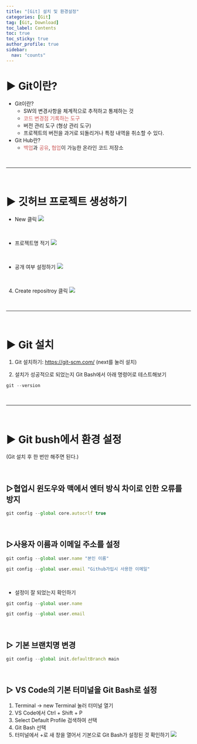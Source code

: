```yaml
---
title: "[Git] 설치 및 환경설정"
categories: [Git]
tag: [Git, Download]
toc_label: Contents
toc: true
toc_sticky: true
author_profile: true
sidebar:
  nav: "counts"
---
```


# ▶ Git이란?

- Git이란?
  - SW의 변경사항을 체계적으로 추적하고 통제하는 것
  - <span style="color:indianred">코드 변경점 기록하는 도구
  - 버전 관리 도구 (형상 관리 도구)
  - 프로젝트의 버전을 과거로 되돌리거나 특정 내역을 취소할 수 있다.
    <br>
- Git Hub란?
  - <span style="color:indianred">백업</span>과 <span style="color:indianred">공유</span>, <span style="color:indianred">협업</span>이 가능한 온라인 코드 저장소

<br>

---

<br>

# ▶ 깃허브 프로젝트 생성하기

- New 클릭
  ![](https://velog.velcdn.com/images/sieunpark/post/64bbb490-2884-4da1-8fd9-eca1bc0a6519/image.png)

<br>

- 프로젝트명 적기
  ![](https://velog.velcdn.com/images/sieunpark/post/9a77633d-4fee-45a7-8669-7e30c9b10515/image.png)

<br>

- 공개 여부 설정하기
  ![](https://velog.velcdn.com/images/sieunpark/post/95f534ec-bd6b-4d3a-a3d9-fe10700bb549/image.png)

<br>

4. Create repositroy 클릭
   ![](https://velog.velcdn.com/images/sieunpark/post/a12e60b5-2500-4d1c-aa98-9ff2a30777b1/image.png)

<br>

---

<br>

# ▶ Git 설치

1. Git 설치하기: https://git-scm.com/
   (next를 눌러 설치)

2. 설치가 성공적으로 되었는지 Git Bash에서 아래 명령어로 테스트해보기

```jsx
git --version
```

<br>

---

<br>

# ▶ Git bush에서 환경 설정

(Git 설치 후 한 번만 해주면 된다.)

<br>

## ▷협업시 윈도우와 맥에서 엔터 방식 차이로 인한 오류를 방지

```jsx
git config --global core.autocrlf true
```

<br>

## ▷사용자 이름과 이메일 주소를 설정

```jsx
git config --global user.name "본인 이름"
```

```jsx
git config --global user.email "Github가입시 사용한 이메일"
```

<br>

- 설정이 잘 되었는지 확인하기

```jsx
git config --global user.name
```

```jsx
git config --global user.email
```

<br>

## ▷ 기본 브랜치명 변경

```jsx
git config --global init.defaultBranch main
```

<br>

## ▷ VS Code의 기본 터미널을 Git Bash로 설정

1. Terminal -> new Terminal 눌러 터미널 열기
2. VS Code에서 Ctrl + Shift + P
3. Select Default Profile 검색하여 선택
4. Git Bash 선택
5. 터미널에서 +로 새 창을 열어서 기본으로 Git Bash가 설정된 것 확인하기
   ![](https://velog.velcdn.com/images/sieunpark/post/8df682c4-85db-4188-bf0d-be15c499464d/image.png)
